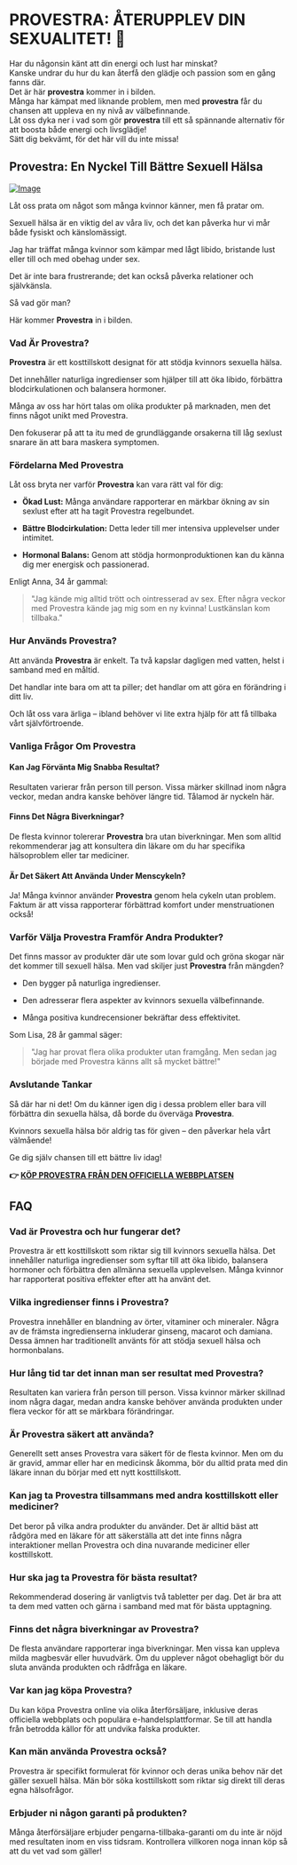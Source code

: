 # PROVESTRA: ÅTERUPPLEV DIN SEXUALITET! 💖

Har du någonsin känt att din energi och lust har minskat?  
Kanske undrar du hur du kan återfå den glädje och passion som en gång fanns där.  
Det är här **provestra** kommer in i bilden.  
Många har kämpat med liknande problem, men med **provestra** får du chansen att uppleva en ny nivå av välbefinnande.  
Låt oss dyka ner i vad som gör **provestra** till ett så spännande alternativ för att boosta både energi och livsglädje!  
Sätt dig bekvämt, för det här vill du inte missa!

## Provestra: En Nyckel Till Bättre Sexuell Hälsa

[![Image](https://www2.sellhealth.com/42/provestra_b_3_1.jpg)](https://gchaffi.com/Yjcc3JwP)

Låt oss prata om något som många kvinnor känner, men få pratar om. 

Sexuell hälsa är en viktig del av våra liv, och det kan påverka hur vi mår både fysiskt och känslomässigt. 

Jag har träffat många kvinnor som kämpar med lågt libido, bristande lust eller till och med obehag under sex. 

Det är inte bara frustrerande; det kan också påverka relationer och självkänsla.

Så vad gör man? 

Här kommer **Provestra** in i bilden.

### Vad Är Provestra?

**Provestra** är ett kosttillskott designat för att stödja kvinnors sexuella hälsa. 

Det innehåller naturliga ingredienser som hjälper till att öka libido, förbättra blodcirkulationen och balansera hormoner.

Många av oss har hört talas om olika produkter på marknaden, men det finns något unikt med Provestra.

Den fokuserar på att ta itu med de grundläggande orsakerna till låg sexlust snarare än att bara maskera symptomen.

### Fördelarna Med Provestra

Låt oss bryta ner varför **Provestra** kan vara rätt val för dig:

- **Ökad Lust:** Många användare rapporterar en märkbar ökning av sin sexlust efter att ha tagit Provestra regelbundet.
  
- **Bättre Blodcirkulation:** Detta leder till mer intensiva upplevelser under intimitet.
  
- **Hormonal Balans:** Genom att stödja hormonproduktionen kan du känna dig mer energisk och passionerad.

Enligt Anna, 34 år gammal:

> "Jag kände mig alltid trött och ointresserad av sex. Efter några veckor med Provestra kände jag mig som en ny kvinna! Lustkänslan kom tillbaka." 

### Hur Används Provestra?

Att använda **Provestra** är enkelt. Ta två kapslar dagligen med vatten, helst i samband med en måltid. 

Det handlar inte bara om att ta piller; det handlar om att göra en förändring i ditt liv. 

Och låt oss vara ärliga – ibland behöver vi lite extra hjälp för att få tillbaka vårt självförtroende.

### Vanliga Frågor Om Provestra

#### Kan Jag Förvänta Mig Snabba Resultat?

Resultaten varierar från person till person. Vissa märker skillnad inom några veckor, medan andra kanske behöver längre tid. Tålamod är nyckeln här.

#### Finns Det Några Biverkningar?

De flesta kvinnor tolererar **Provestra** bra utan biverkningar. Men som alltid rekommenderar jag att konsultera din läkare om du har specifika hälsoproblem eller tar mediciner.

#### Är Det Säkert Att Använda Under Menscykeln?

Ja! Många kvinnor använder **Provestra** genom hela cykeln utan problem. Faktum är att vissa rapporterar förbättrad komfort under menstruationen också!

### Varför Välja Provestra Framför Andra Produkter?

Det finns massor av produkter där ute som lovar guld och gröna skogar när det kommer till sexuell hälsa. Men vad skiljer just **Provestra** från mängden?  

- Den bygger på naturliga ingredienser.
  
- Den adresserar flera aspekter av kvinnors sexuella välbefinnande.
  
- Många positiva kundrecensioner bekräftar dess effektivitet.

Som Lisa, 28 år gammal säger:

> "Jag har provat flera olika produkter utan framgång. Men sedan jag började med Provestra känns allt så mycket bättre!"

### Avslutande Tankar

Så där har ni det! Om du känner igen dig i dessa problem eller bara vill förbättra din sexuella hälsa, då borde du överväga **Provestra**.

Kvinnors sexuella hälsa bör aldrig tas för given – den påverkar hela vårt välmående!

Ge dig själv chansen till ett bättre liv idag!



**👉 [KÖP PROVESTRA FRÅN DEN OFFICIELLA WEBBPLATSEN](https://gchaffi.com/Yjcc3JwP)**

## FAQ

### Vad är Provestra och hur fungerar det?
Provestra är ett kosttillskott som riktar sig till kvinnors sexuella hälsa. Det innehåller naturliga ingredienser som syftar till att öka libido, balansera hormoner och förbättra den allmänna sexuella upplevelsen. Många kvinnor har rapporterat positiva effekter efter att ha använt det.

### Vilka ingredienser finns i Provestra?
Provestra innehåller en blandning av örter, vitaminer och mineraler. Några av de främsta ingredienserna inkluderar ginseng, macarot och damiana. Dessa ämnen har traditionellt använts för att stödja sexuell hälsa och hormonbalans.

### Hur lång tid tar det innan man ser resultat med Provestra?
Resultaten kan variera från person till person. Vissa kvinnor märker skillnad inom några dagar, medan andra kanske behöver använda produkten under flera veckor för att se märkbara förändringar.

### Är Provestra säkert att använda?
Generellt sett anses Provestra vara säkert för de flesta kvinnor. Men om du är gravid, ammar eller har en medicinsk åkomma, bör du alltid prata med din läkare innan du börjar med ett nytt kosttillskott.

### Kan jag ta Provestra tillsammans med andra kosttillskott eller mediciner?
Det beror på vilka andra produkter du använder. Det är alltid bäst att rådgöra med en läkare för att säkerställa att det inte finns några interaktioner mellan Provestra och dina nuvarande mediciner eller kosttillskott.

### Hur ska jag ta Provestra för bästa resultat?
Rekommenderad dosering är vanligtvis två tabletter per dag. Det är bra att ta dem med vatten och gärna i samband med mat för bästa upptagning.

### Finns det några biverkningar av Provestra?
De flesta användare rapporterar inga biverkningar. Men vissa kan uppleva milda magbesvär eller huvudvärk. Om du upplever något obehagligt bör du sluta använda produkten och rådfråga en läkare.

### Var kan jag köpa Provestra?
Du kan köpa Provestra online via olika återförsäljare, inklusive deras officiella webbplats och populära e-handelsplattformar. Se till att handla från betrodda källor för att undvika falska produkter.

### Kan män använda Provestra också?
Provestra är specifikt formulerat för kvinnor och deras unika behov när det gäller sexuell hälsa. Män bör söka kosttillskott som riktar sig direkt till deras egna hälsofrågor.

### Erbjuder ni någon garanti på produkten?
Många återförsäljare erbjuder pengarna-tillbaka-garanti om du inte är nöjd med resultaten inom en viss tidsram. Kontrollera villkoren noga innan köp så att du vet vad som gäller!